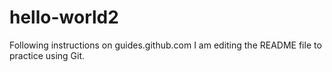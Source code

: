 # hello-world2
Following instructions on guides.github.com
I am editing the README file to practice using Git.
